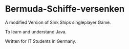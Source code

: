 # Bermuda-Schiffe-versenken

A modified Version of Sink Ships singleplayer Game.

To learn and understand Java.

Written for IT Students in Germany.
